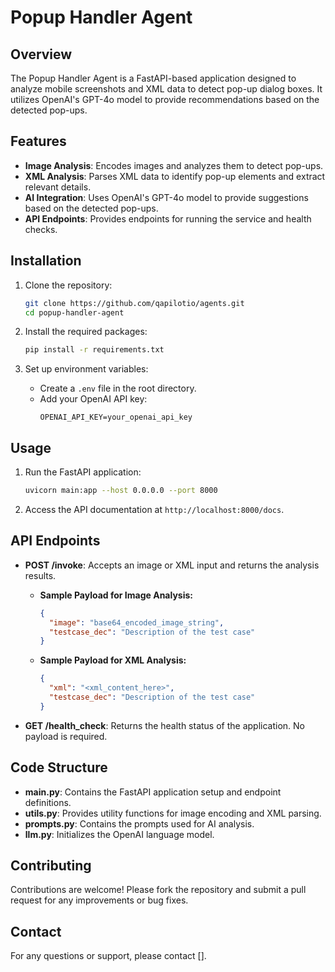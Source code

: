 # Popup Handler Agent

## Overview

The Popup Handler Agent is a FastAPI-based application designed to analyze mobile screenshots and XML data to detect pop-up dialog boxes. It utilizes OpenAI's GPT-4o model to provide recommendations based on the detected pop-ups.

## Features

- **Image Analysis**: Encodes images and analyzes them to detect pop-ups.
- **XML Analysis**: Parses XML data to identify pop-up elements and extract relevant details.
- **AI Integration**: Uses OpenAI's GPT-4o model to provide suggestions based on the detected pop-ups.
- **API Endpoints**: Provides endpoints for running the service and health checks.

## Installation

1. Clone the repository:

   ```bash
   git clone https://github.com/qapilotio/agents.git
   cd popup-handler-agent
   ```

2. Install the required packages:

   ```bash
   pip install -r requirements.txt
   ```

3. Set up environment variables:
   - Create a `.env` file in the root directory.
   - Add your OpenAI API key:
     ```
     OPENAI_API_KEY=your_openai_api_key
     ```

## Usage

1. Run the FastAPI application:

   ```bash
   uvicorn main:app --host 0.0.0.0 --port 8000
   ```

2. Access the API documentation at `http://localhost:8000/docs`.

## API Endpoints

- **POST /invoke**: Accepts an image or XML input and returns the analysis results.

  - **Sample Payload for Image Analysis:**
    ```json
    {
      "image": "base64_encoded_image_string",
      "testcase_dec": "Description of the test case"
    }
    ```
  - **Sample Payload for XML Analysis:**
    ```json
    {
      "xml": "<xml_content_here>",
      "testcase_dec": "Description of the test case"
    }
    ```

- **GET /health_check**: Returns the health status of the application. No payload is required.

## Code Structure

- **main.py**: Contains the FastAPI application setup and endpoint definitions.
- **utils.py**: Provides utility functions for image encoding and XML parsing.
- **prompts.py**: Contains the prompts used for AI analysis.
- **llm.py**: Initializes the OpenAI language model.

## Contributing

Contributions are welcome! Please fork the repository and submit a pull request for any improvements or bug fixes.

## Contact

For any questions or support, please contact [].

